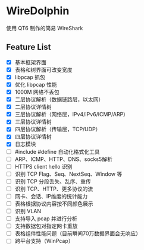 WireDolphin
======

使用 QT6 制作的简易 WireShark

## Feature List

- [x] 基本框架界面
- [x] 表格和树界面可改变宽度
- [x] libpcap 抓包
- [x] 优化 libpcap 性能
- [x] 1000M 网络不丢包
- [x] 二层协议解析（数据链路层，以太网）
- [x] 二层协议详情树
- [x] 三层协议解析（网络层，IPv4/IPv6/ICMP/ARP）
- [x] 三层协议详情树
- [x] 四层协议解析（传输层，TCP/UDP）
- [x] 四层协议详情树
- [x] 日志模块
- [ ] #include #define 自动化格式化工具
- [ ] ARP、ICMP、HTTP、DNS、socks5解析
- [ ] HTTPS client hello 识别
- [ ] 识别 TCP Flag、Seq、NextSeq、Window 等
- [ ] 识别 TCP 分段丢失、乱序、重传
- [ ] 识别 TCP、HTTP、更多协议的流
- [ ] 网卡、会话、IP维度的统计能力
- [ ] 表格根据协议内容按不同颜色展示
- [ ] 识别 VLAN
- [ ] 支持导入 pcap 并进行分析
- [ ] 支持数据包对指定网卡重放
- [ ] 表格组件性能问题（目前瞬间70万数据界面会无响应）
- [ ] 跨平台支持（WinPcap）
